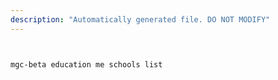```yaml
---
description: "Automatically generated file. DO NOT MODIFY"
---
```


```bash


mgc-beta education me schools list

```